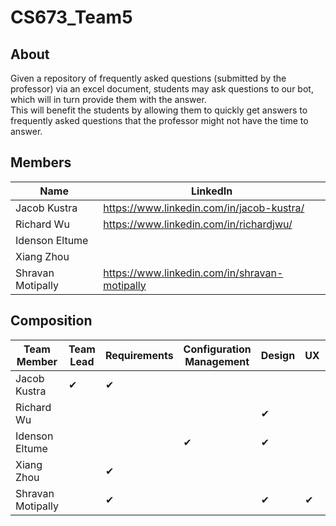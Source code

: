 # CS673_Team5

## About
Given a repository of frequently asked questions (submitted by the professor) via an excel document, 
students may ask questions to our bot, which will in turn provide them with the answer.  
This will benefit the students by allowing them to quickly get answers to frequently asked questions 
that the professor might not have the time to answer.

## Members

| Name | LinkedIn |
|---|---|
| Jacob Kustra | https://www.linkedin.com/in/jacob-kustra/ |
| Richard Wu | https://www.linkedin.com/in/richardjwu/ |
| Idenson Eltume | |
| Xiang Zhou | |
| Shravan Motipally | https://www.linkedin.com/in/shravan-motipally | 

## Composition

| Team Member | Team Lead | Requirements | Configuration Management | Design | UX | Test |
| --- | --- | --- | --- | --- | --- | --- | 
| Jacob Kustra | ✔ | ✔ |
| Richard Wu | | | |✔ | |✔ |
| Idenson Eltume | | |✔ |✔ |
| Xiang Zhou | |✔ | | | |✔ |
| Shravan Motipally | |✔ | |✔ |✔ | 
